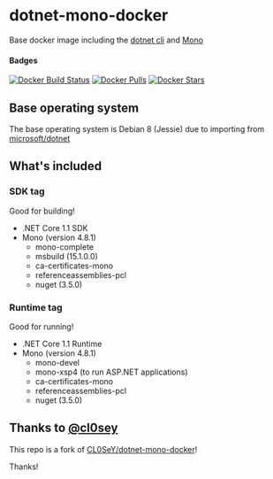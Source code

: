# dotnet-mono-docker
Base docker image including the [dotnet cli][dotnet] and [Mono][mono]

#### Badges
[![Docker Build Status](https://img.shields.io/docker/build/johnnyasantoss/dotnet-mono-docker.svg)](https://hub.docker.com/r/johnnyasantoss/dotnet-mono-docker/builds/)
[![Docker Pulls](https://img.shields.io/docker/pulls/johnnyasantoss/dotnet-mono-docker.svg)](https://hub.docker.com/r/johnnyasantoss/dotnet-mono-docker)
[![Docker Stars](https://img.shields.io/docker/stars/johnnyasantoss/dotnet-mono-docker.svg)](https://hub.docker.com/r/johnnyasantoss/dotnet-mono-docker)

## Base operating system

The base operating system is Debian 8 (Jessie) due to importing from [microsoft/dotnet][hub-dotnet]

## What's included

### SDK tag

Good for building!

- .NET Core 1.1 SDK
- Mono (version 4.8.1)
  - mono-complete
  - msbuild (15.1.0.0)
  - ca-certificates-mono
  - referenceassemblies-pcl
  - nuget (3.5.0)

### Runtime tag

Good for running!

- .NET Core 1.1 Runtime
- Mono (version 4.8.1)
  - mono-devel
  - mono-xsp4 (to run ASP.NET applications)
  - ca-certificates-mono
  - referenceassemblies-pcl
  - nuget (3.5.0)

## Thanks to [@cl0sey][cl0sey]

This repo is a fork of [CL0SeY/dotnet-mono-docker][forked-repo]!

Thanks!

 [cl0sey]: https://github.com/CL0SeY
 [forked-repo]: https://github.com/CL0SeY/dotnet-mono-docker
 [dotnet]: https://dot.net
 [mono]: http://www.mono-project.com/
 [hub-dotnet]: https://hub.docker.com/r/microsoft/dotnet
